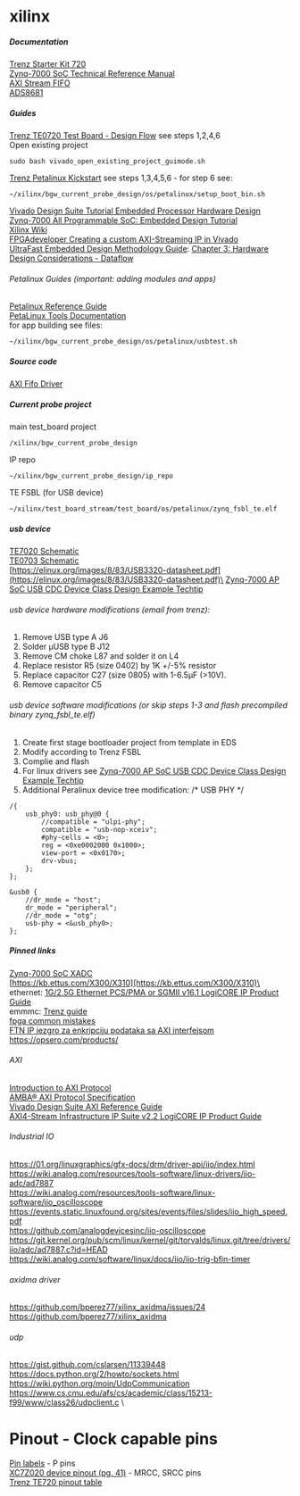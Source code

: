 # xilinx

##### Documentation
[Trenz Starter Kit 720](https://wiki.trenz-electronic.de/display/PD/Starter+Kit+720) \
[Zynq-7000 SoC Technical Reference Manual](https://www.xilinx.com/support/documentation/user_guides/ug585-Zynq-7000-TRM.pdf#nameddest=xPSPLMIOEMIOSignalsAndInterfaces)\
[AXI Stream FIFO](https://www.xilinx.com/support/documentation/ip_documentation/axi_fifo_mm_s/v4_1/pg080-axi-fifo-mm-s.pdf)\
[ADS8681](http://www.ti.com/lit/ds/symlink/ads8681.pdf)

##### Guides
[Trenz TE0720 Test Board - Design Flow](https://wiki.trenz-electronic.de/display/PD/TE0720+Test+Board#TE0720TestBoard-DesignFlow) see steps 1,2,4,6\
Open existing project
````
sudo bash vivado_open_existing_project_guimode.sh 
````
[Trenz Petalinux Kickstart](https://wiki.trenz-electronic.de/display/PD/PetaLinux+KICKstart#PetaLinuxKICKstart-CreatingaProjectfromVivadoProject) see steps 1,3,4,5,6 - for step 6 see:
````
~/xilinx/bgw_current_probe_design/os/petalinux/setup_boot_bin.sh
````
[Vivado Design Suite Tutorial Embedded Processor Hardware Design](https://www.xilinx.com/support/documentation/sw_manuals/xilinx2018_1/ug940-vivado-tutorial-embedded-design.pdf)\
[Zynq-7000 All Programmable SoC: Embedded Design Tutorial](https://www.xilinx.com/support/documentation/sw_manuals/xilinx2018_1/ug1165-zynq-embedded-design-tutorial.pdf)\
[Xilinx Wiki](http://www.wiki.xilinx.com/Technical%20Articles)\
[FPGAdeveloper Creating a custom AXI-Streaming IP in Vivado](http://www.fpgadeveloper.com/2017/11/creating-a-custom-axi-streaming-ip-in-vivado.html)\
[UltraFast Embedded Design Methodology Guide](https://www.xilinx.com/support/documentation/sw_manuals/ug1046-ultrafast-design-methodology-guide.pdf):
[Chapter 3: Hardware Design Considerations - Dataflow](https://www.xilinx.com/support/documentation/sw_manuals/ug1046-ultrafast-design-methodology-guide.pdf#G5.385115)

###### Petalinux Guides (important: adding modules and apps)
[Petalinux Reference Guide](https://www.xilinx.com/support/documentation/sw_manuals/xilinx2018_1/ug1144-petalinux-tools-reference-guide.pdf)\
[PetaLinux Tools Documentation](https://www.xilinx.com/support/documentation/sw_manuals/xilinx2018_1/ug1157-petalinux-tools-command-line-guide.pdf)\
for app building see files:
````
~/xilinx/bgw_current_probe_design/os/petalinux/usbtest.sh
````
##### Source code
[AXI Fifo Driver](https://github.com/torvalds/linux/blob/master/drivers/staging/axis-fifo/axis-fifo.c)

##### Current probe project
main test_board project
````
/xilinx/bgw_current_probe_design
````
IP repo
````
~/xilinx/bgw_current_probe_design/ip_repo
````
TE FSBL (for USB device)
````
~/xilinx/test_board_stream/test_board/os/petalinux/zynq_fsbl_te.elf
````

##### usb device
[TE7020 Schematic](https://www.trenz-electronic.de/fileadmin/docs/Trenz_Electronic/Modules_and_Module_Carriers/4x5/TE0720/REV03/Documents/SCH-TE0720-03-1CF.PDF)\
[TE0703 Schematic](https://www.trenz-electronic.de/fileadmin/docs/Trenz_Electronic/Modules_and_Module_Carriers/4x5/4x5_Carriers/TE0703/REV05/Documents/SCH-TE0703-05.PDF)\
[https://elinux.org/images/8/83/USB3320-datasheet.pdf](https://elinux.org/images/8/83/USB3320-datasheet.pdf)\
[Zynq-7000 AP SoC USB CDC Device Class Design Example Techtip](http://www.wiki.xilinx.com/Zynq-7000+AP+SoC+USB+CDC+Device+Class+Design+Example+Techtip)

###### usb device hardware modifications (email from trenz):
1) Remove USB type A J6
2) Solder µUSB type B J12
3) Remove CM choke L87 and solder it on L4
4) Replace resistor R5 (size 0402) by 1K +/-5%  resistor
5) Replace capacitor C27 (size 0805) with 1-6.5µF (>10V).
6) Remove capacitor C5

###### usb device software modifications (or skip steps 1-3 and flash precompiled binary zynq_fsbl_te.elf)
1) Create first stage bootloader project from template in EDS
2) Modify according to Trenz FSBL
3) Complie and flash
4) For linux drivers see [Zynq-7000 AP SoC USB CDC Device Class Design Example Techtip](http://www.wiki.xilinx.com/Zynq-7000+AP+SoC+USB+CDC+Device+Class+Design+Example+Techtip)
5) Additional Peralinux device tree modification:
/* USB PHY */
```
/{
    usb_phy0: usb_phy@0 {
        //compatible = "ulpi-phy";
        compatible = "usb-nop-xceiv";
        #phy-cells = <0>;
        reg = <0xe0002000 0x1000>;
        view-port = <0x0170>;
        drv-vbus;
    };
};

&usb0 {
    //dr_mode = "host";
    dr_mode = "peripheral";
    //dr_mode = "otg";
    usb-phy = <&usb_phy0>;
};
```
##### Pinned links
[Zynq-7000 SoC XADC](https://www.xilinx.com/support/documentation/user_guides/ug480_7Series_XADC.pdf)\
[https://kb.ettus.com/X300/X310](https://kb.ettus.com/X300/X310)\
ethernet: [1G/2.5G Ethernet PCS/PMA or SGMII v16.1 LogiCORE IP Product Guide](https://www.xilinx.com/support/documentation/ip_documentation/gig_ethernet_pcs_pma/v16_1/pg047-gig-eth-pcs-pma.pdf)\
emmmc: [Trenz guide](https://wiki.trenz-electronic.de/display/TE0720/eMMC)\
[fpga common mistakes](http://class.ece.iastate.edu/cpre488/resources/ISU_488_common_mistakes.pdf)\
[FTN IP jezgro za enkripciju podataka sa AXI interfejsom](http://www.ftn.uns.ac.rs/n144778477/ip-jezgro-za-enkripciju-podataka-sa-axi-interfejsom)\
https://opsero.com/products/ 

###### AXI
[Introduction to AXI Protocol](https://www.aldec.com/en/company/blog/122--introduction-to-axi-protocol) \
[AMBA® AXI Protocol Specification](http://mazsola.iit.uni-miskolc.hu/~drdani/docs_arm/AMBAaxi.pdf) \
[Vivado Design Suite AXI Reference Guide](https://www.xilinx.com/support/documentation/ip_documentation/axi_ref_guide/latest/ug1037-vivado-axi-reference-guide.pdf) \
[AXI4-Stream Infrastructure IP Suite v2.2 LogiCORE IP Product Guide](https://www.xilinx.com/support/documentation/ip_documentation/axis_infrastructure_ip_suite/v1_1/pg085-axi4stream-infrastructure.pdf)

###### Industrial IO
https://01.org/linuxgraphics/gfx-docs/drm/driver-api/iio/index.html \
https://wiki.analog.com/resources/tools-software/linux-drivers/iio-adc/ad7887 \
https://wiki.analog.com/resources/tools-software/linux-software/iio_oscilloscope \
https://events.static.linuxfound.org/sites/events/files/slides/iio_high_speed.pdf \
https://github.com/analogdevicesinc/iio-oscilloscope \
https://git.kernel.org/pub/scm/linux/kernel/git/torvalds/linux.git/tree/drivers/iio/adc/ad7887.c?id=HEAD \
https://wiki.analog.com/software/linux/docs/iio/iio-trig-bfin-timer

###### axidma driver
https://github.com/bperez77/xilinx_axidma/issues/24
https://github.com/bperez77/xilinx_axidma

###### udp
https://gist.github.com/cslarsen/11339448 \
https://docs.python.org/2/howto/sockets.html \
https://wiki.python.org/moin/UdpCommunication \
https://www.cs.cmu.edu/afs/cs/academic/class/15213-f99/www/class26/udpclient.c \

# Pinout - Clock capable pins
[Pin labels](https://www.xilinx.com/support/packagefiles/z7packages/xc7z020clg484pkg.txt) - P pins\
[XC7Z020 device pinout (pg. 41)](https://www.xilinx.com/support/documentation/user_guides/ug865-Zynq-7000-Pkg-Pinout.pdf#page=41) - MRCC, SRCC pins \
[Trenz TE720 pinout table](https://github.com/dekisa/xilinx/blob/master/doc/pin%20mapping/te0720_te0703_fpga_pinout_table.pdf)
